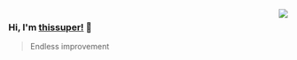 <img align="right" src="https://github-readme-stats.vercel.app/api?username=thissuper&show_icons=true&hide_title=true&hide_border=true" />

### Hi, I'm [thissuper!](https://thissuper.github.io) 👋

> Endless improvement

